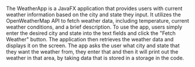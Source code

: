 The WeatherApp is a JavaFX application that provides users with current weather information based on the city and state they input. It utilizes the OpenWeatherMap API to fetch weather data, including temperature, current weather conditions, and a brief description. To use the app, users simply enter the desired city and state into the text fields and click the "Fetch Weather" button. The application then retrieves the weather data and displays it on the screen. The app asks the user what city and state that they want the weather from, they enter that and then it will print out the weather in that area, by taking data that is stored in a storage in the code.
